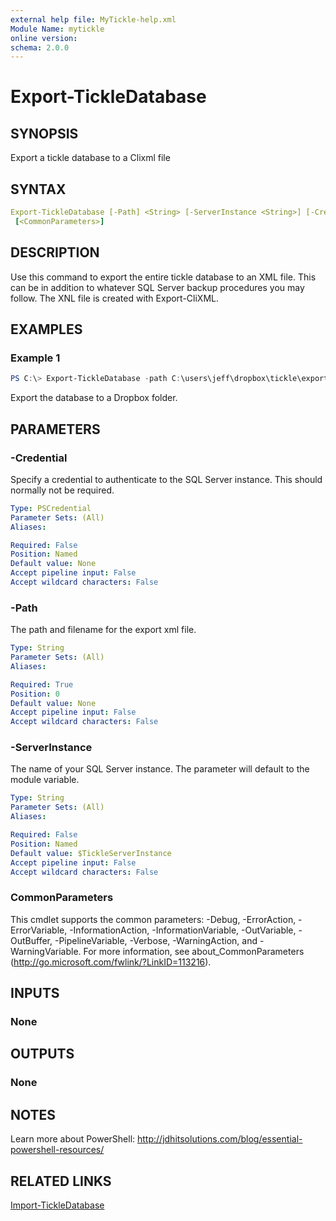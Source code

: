 ```yaml
---
external help file: MyTickle-help.xml
Module Name: mytickle
online version:
schema: 2.0.0
---
```


# Export-TickleDatabase

## SYNOPSIS

Export a tickle database to a Clixml file

## SYNTAX

```yaml
Export-TickleDatabase [-Path] <String> [-ServerInstance <String>] [-Credential <PSCredential>]
 [<CommonParameters>]
```

## DESCRIPTION

Use this command to export the entire tickle database to an XML file. This can be in addition to whatever SQL Server backup procedures you may follow. The XNL file is created with Export-CliXML.

## EXAMPLES

### Example 1

```powershell
PS C:\> Export-TickleDatabase -path C:\users\jeff\dropbox\tickle\export.xml
```

Export the database to a Dropbox folder.

## PARAMETERS

### -Credential

Specify a credential to authenticate to the SQL Server instance. This should normally not be required.

```yaml
Type: PSCredential
Parameter Sets: (All)
Aliases:

Required: False
Position: Named
Default value: None
Accept pipeline input: False
Accept wildcard characters: False
```

### -Path

The path and filename for the export xml file.

```yaml
Type: String
Parameter Sets: (All)
Aliases:

Required: True
Position: 0
Default value: None
Accept pipeline input: False
Accept wildcard characters: False
```

### -ServerInstance

The name of your SQL Server instance. The parameter will default to the module variable.

```yaml
Type: String
Parameter Sets: (All)
Aliases:

Required: False
Position: Named
Default value: $TickleServerInstance
Accept pipeline input: False
Accept wildcard characters: False
```

### CommonParameters

This cmdlet supports the common parameters: -Debug, -ErrorAction, -ErrorVariable, -InformationAction, -InformationVariable, -OutVariable, -OutBuffer, -PipelineVariable, -Verbose, -WarningAction, and -WarningVariable. For more information, see about_CommonParameters (http://go.microsoft.com/fwlink/?LinkID=113216).

## INPUTS

### None

## OUTPUTS

### None

## NOTES

Learn more about PowerShell: http://jdhitsolutions.com/blog/essential-powershell-resources/

## RELATED LINKS

[Import-TickleDatabase](Import-TickleDatabase.md)
